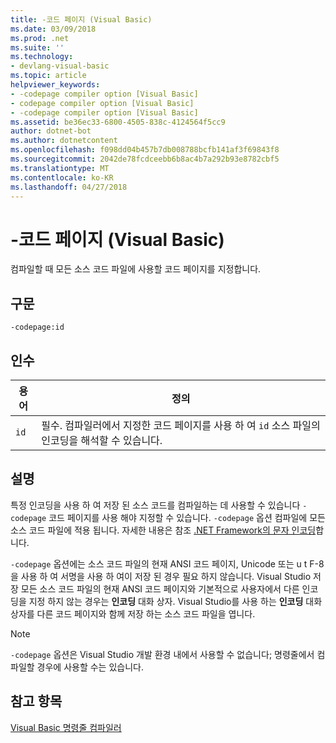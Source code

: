 ```yaml
---
title: -코드 페이지 (Visual Basic)
ms.date: 03/09/2018
ms.prod: .net
ms.suite: ''
ms.technology:
- devlang-visual-basic
ms.topic: article
helpviewer_keywords:
- -codepage compiler option [Visual Basic]
- codepage compiler option [Visual Basic]
- -codepage compiler option [Visual Basic]
ms.assetid: be36ec33-6800-4505-838c-4124564f5cc9
author: dotnet-bot
ms.author: dotnetcontent
ms.openlocfilehash: f098dd04b457b7db008788bcfb141af3f69843f8
ms.sourcegitcommit: 2042de78fcdceebb6b8ac4b7a292b93e8782cbf5
ms.translationtype: MT
ms.contentlocale: ko-KR
ms.lasthandoff: 04/27/2018
---
```

# <a name="-codepage-visual-basic"></a>-코드 페이지 (Visual Basic)
컴파일할 때 모든 소스 코드 파일에 사용할 코드 페이지를 지정합니다.  
  
## <a name="syntax"></a>구문  
  
```  
-codepage:id  
```  
  
## <a name="arguments"></a>인수  
  
|용어|정의|  
|---|---|  
|`id`|필수. 컴파일러에서 지정한 코드 페이지를 사용 하 여 `id` 소스 파일의 인코딩을 해석할 수 있습니다.|  
  
## <a name="remarks"></a>설명  
 특정 인코딩을 사용 하 여 저장 된 소스 코드를 컴파일하는 데 사용할 수 있습니다 `-codepage` 코드 페이지를 사용 해야 지정할 수 있습니다. `-codepage` 옵션 컴파일에 모든 소스 코드 파일에 적용 됩니다. 자세한 내용은 참조 [.NET Framework의 문자 인코딩](http://msdn.microsoft.com/library/bf6d9823-4c2d-48af-b280-919c5af66ae9)합니다.  
  
 `-codepage` 옵션에는 소스 코드 파일의 현재 ANSI 코드 페이지, Unicode 또는 u t F-8을 사용 하 여 서명을 사용 하 여이 저장 된 경우 필요 하지 않습니다. Visual Studio 저장 모든 소스 코드 파일의 현재 ANSI 코드 페이지와 기본적으로 사용자에서 다른 인코딩을 지정 하지 않는 경우는 **인코딩** 대화 상자. Visual Studio를 사용 하는 **인코딩** 대화 상자를 다른 코드 페이지와 함께 저장 하는 소스 코드 파일을 엽니다.  
  
> [!NOTE]
>  `-codepage` 옵션은 Visual Studio 개발 환경 내에서 사용할 수 없습니다; 명령줄에서 컴파일할 경우에 사용할 수는 있습니다.  
  
## <a name="see-also"></a>참고 항목  
 [Visual Basic 명령줄 컴파일러](../../../visual-basic/reference/command-line-compiler/index.md)
